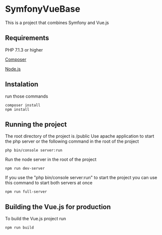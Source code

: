 # SymfonyVueBase
This is a project that combines Symfony and Vue.js

## Requirements
PHP 7.1.3 or higher

[Composer](https://getcomposer.org/)

[Node.js](https://www.npmjs.com/get-npm)

## Instalation
run those commands

```
composer install
npm install
```

## Running the project
The root directory of the project is /public
Use apache application to start the php server or the following command in the root of the project

```
php bin/console server:run
```

Run the node server in the root of the project

```
npm run dev-server
```

If you use the "php bin/console server:run" to start the project you can use this command to start both servers at once

```
npm run full-server
```

## Building the Vue.js for production
To build the Vue.js project run

```
npm run build
```
